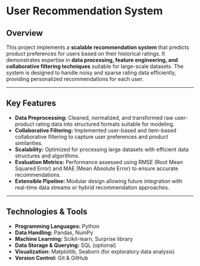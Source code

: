 # User Recommendation System

## Overview
This project implements a **scalable recommendation system** that predicts product preferences for users based on their historical ratings. It demonstrates expertise in **data processing, feature engineering, and collaborative filtering techniques** suitable for large-scale datasets. The system is designed to handle noisy and sparse rating data efficiently, providing personalized recommendations for each user.

---

## Key Features
- **Data Preprocessing:** Cleaned, normalized, and transformed raw user-product rating data into structured formats suitable for modeling.
- **Collaborative Filtering:** Implemented user-based and item-based collaborative filtering to capture user preferences and product similarities.
- **Scalability:** Optimized for processing large datasets with efficient data structures and algorithms.
- **Evaluation Metrics:** Performance assessed using RMSE (Root Mean Squared Error) and MAE (Mean Absolute Error) to ensure accurate recommendations.
- **Extensible Pipeline:** Modular design allowing future integration with real-time data streams or hybrid recommendation approaches.

---

## Technologies & Tools
- **Programming Languages:** Python
- **Data Handling:** Pandas, NumPy
- **Machine Learning:** Scikit-learn, Surprise library
- **Data Storage & Querying:** SQL (optional)
- **Visualization:** Matplotlib, Seaborn (for exploratory data analysis)
- **Version Control:** Git & GitHub
